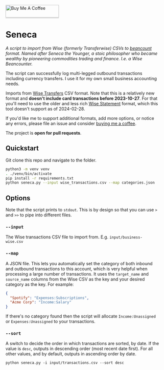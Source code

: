 <a href="https://www.buymeacoffee.com/fdavies93k" target="_blank"><img src="https://www.buymeacoffee.com/assets/img/custom_images/orange_img.png" alt="Buy Me A Coffee" style="height: 41px !important;width: 174px !important;box-shadow: 0px 3px 2px 0px rgba(190, 190, 190, 0.5) !important;-webkit-box-shadow: 0px 3px 2px 0px rgba(190, 190, 190, 0.5) !important;" ></a>

# Seneca

*A script to import from Wise (formerly Transferwise) CSVs to [beancount](https://github.com/beancount/beancount) format. Named after Seneca the Younger, a stoic philosopher who became wealthy by pioneering commodities trading and finance. I.e. a Wise Beancounter.*

The script can successfully log multi-legged outbound transactions including currency transfers. I use it for my own small business accounting needs.

Imports from [Wise Transfers](https://wise.com/help/articles/2489458/how-do-i-download-a-list-of-my-transfers) CSV format. Note that this is a relatively new format and **doesn't include card transactions before 2023-10-27**. For that you'll need to use the older and less rich [Wise Statement](https://wise.com/help/articles/2736049/how-do-i-download-a-statement) format, which this tool doesn't support as of 2024-02-28.

If you'd like me to support additional formats, add more options, or notice any errors, please file an issue and consider [buying me a coffee](https://www.buymeacoffee.com/fdavies93k).

The project is **open for pull requests**.

## Quickstart

Git clone this repo and navigate to the folder.

```sh
python3 -m venv venv
. ./venv/bin/activate
pip install -r requirements.txt 
python seneca.py --input wise_transactions.csv --map categories.json
```

## Options

Note that the script prints to `stdout`. This is by design so that you can use `>` and `>>` to pipe into different files.

### `--input`

The Wise transactions CSV file to import from. E.g. `input/business-wise.csv`

### `--map`

A JSON file. This lets you automatically set the category of both inbound and outbound transactions to this account, which is very helpful when processing a large number of transactions. It uses the `target_name` and `source_name` columns from the Wise CSV as the key and your desired category as the key. For example:

```json
{
  "Spotify": "Expenses:Subscriptions",
  "Acme Corp": "Income:Salary"
}
```

If there's no category found then the script will allocate `Income:Unassigned` or `Expenses:Unassigned` to your transactions.

### `--sort`

A switch to decide the order in which transactions are sorted, by date. If the value is `desc`, outputs in descending order (most recent date first). For all other values, and by default, outputs in ascending order by date.

```text
python seneca.py -i input/transactions.csv --sort desc
```
